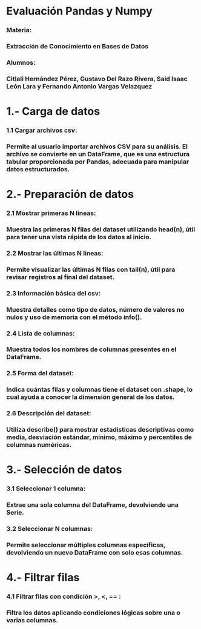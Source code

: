 # Evaluación Pandas y Numpy
### Materia: 
### Extracción de Conocimiento en Bases de Datos
### Alumnos: 
### Citlali Hernández Pérez, Gustavo Del Razo Rivera, Said Isaac León Lara y Fernando Antonio Vargas Velazquez

# 1.- Carga de datos
### 1.1 Cargar archivos csv:
### Permite al usuario importar archivos CSV para su análisis. El archivo se convierte en un DataFrame, que es una estructura tabular proporcionada por Pandas, adecuada para manipular datos estructurados.

# 2.- Preparación de datos
### 2.1 Mostrar primeras N líneas:
### Muestra las primeras N filas del dataset utilizando head(n), útil para tener una vista rápida de los datos al inicio.
### 2.2 Mostrar las últimas N líneas:
### Permite visualizar las últimas N filas con tail(n), útil para revisar registros al final del dataset.
### 2.3 Información básica del csv:
### Muestra detalles como tipo de datos, número de valores no nulos y uso de memoria con el método info().
### 2.4 Lista de columnas:
### Muestra todos los nombres de columnas presentes en el DataFrame.
### 2.5 Forma del dataset:
### Indica cuántas filas y columnas tiene el dataset con .shape, lo cual ayuda a conocer la dimensión general de los datos.
### 2.6 Descripción del dataset:
### Utiliza describe() para mostrar estadísticas descriptivas como media, desviación estándar, mínimo, máximo y percentiles de columnas numéricas.

# 3.- Selección de datos
### 3.1 Seleccionar 1 columna:
### Extrae una sola columna del DataFrame, devolviendo una Serie.
### 3.2 Seleccionar N columnas:
### Permite seleccionar múltiples columnas específicas, devolviendo un nuevo DataFrame con solo esas columnas.

# 4.- Filtrar filas
### 4.1 Filtrar filas con condición >, <, == :
### Filtra los datos aplicando condiciones lógicas sobre una o varias columnas.
